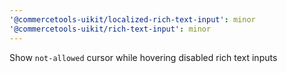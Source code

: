 ```yaml
---
'@commercetools-uikit/localized-rich-text-input': minor
'@commercetools-uikit/rich-text-input': minor
---
```


Show `not-allowed` cursor while hovering disabled rich text inputs
